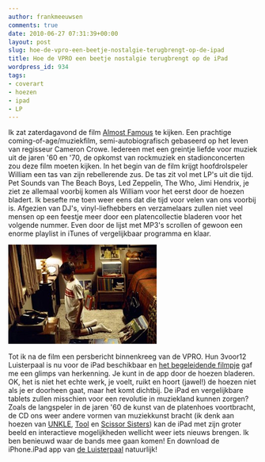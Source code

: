 ```yaml
---
author: frankmeeuwsen
comments: true
date: 2010-06-27 07:31:39+00:00
layout: post
slug: hoe-de-vpro-een-beetje-nostalgie-terugbrengt-op-de-ipad
title: Hoe de VPRO een beetje nostalgie terugbrengt op de iPad
wordpress_id: 934
tags:
- coverart
- hoezen
- ipad
- LP
---
```


Ik zat zaterdagavond de film [Almost Famous](http://www.youtube.com/watch?v=qk0XnyrENrE) te kijken. Een prachtige coming-of-age/muziekfilm, semi-autobiografisch gebaseerd op het leven van regisseur Cameron Crowe. Iedereen met een greintje liefde voor muziek uit de jaren '60 en '70, de opkomst van rockmuziek en stadionconcerten zou deze film moeten kijken. In het begin van de film krijgt hoofdrolspeler William een tas van zijn rebellerende zus. De tas zit vol met LP's uit die tijd. Pet Sounds van The Beach Boys, Led Zeppelin, The Who, Jimi Hendrix, je ziet ze allemaal voorbij komen als William voor het eerst door de hoezen bladert. Ik besefte me toen weer eens dat die tijd voor velen van ons voorbij is. Afgezien van DJ's, vinyl-liefhebbers en verzamelaars zullen niet veel mensen op een feestje meer door een platencollectie bladeren voor het volgende nummer. Even door de lijst met MP3's scrollen of gewoon een enorme playlist in iTunes of vergelijkbaar programma en klaar.

[![](../images/uploadimages/michael_angarano_almost_famous_001-300x200.jpg)](../images/uploadimages/michael_angarano_almost_famous_001.jpg)

Tot ik na de film een persbericht binnenkreeg van de VPRO. Hun 3voor12 Luisterpaal is nu voor de iPad beschikbaar en [het begeleidende filmpje](http://3voor12.vpro.nl/tv/#/41396395/43634446/1) gaf me een glimps van herkenning. Je kunt in de app door de hoezen bladeren. OK, het is niet het echte werk, je voelt, ruikt en hoort (jawel!) de hoezen niet als je er doorheen gaat, maar het komt dichtbij. De iPad en vergelijkbare tablets zullen misschien voor een revolutie in muziekland kunnen zorgen? Zoals de langspeler in de jaren '60 de kunst van de platenhoes voortbracht, de CD ons weer andere vormen van muziekkunst bracht (ik denk aan hoezen van [UNKLE](http://www.amazon.com/gp/product/B000VKYBMW?tag=punkeycom-20), [Tool](http://www.flickr.com/photos/garlik/140522758/) en [Scissor Sisters](http://www.amazon.com/gp/product/B000HA4W4S?tag=punkeycom-20)) kan de iPad met zijn groter beeld en interactieve mogelijkheden wellicht weer iets nieuws brengen. Ik ben benieuwd waar de bands mee gaan komen! En download de iPhone.iPad app van [de Luisterpaal](http://itunes.apple.com/nl/app/3voor12-luisterpaal/id324596081?mt=8) natuurlijk!
